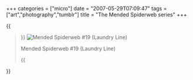 +++
categories = ["micro"]
date = "2007-05-29T07:09:47"
tags = ["art","photography","tumblr"]
title = "The Mended Spiderweb series"
+++

{{<blockquote cite="Nina Katchadourian: The Mended Spiderweb series" citelink="http://www.ninakatchadourian.com/uninvitedcollaborations/spiderwebs.php">}}
  <img class="photo" src="http://www.ninakatchadourian.com/uninvitedcollaborations/images/Mended-Spiderweb-19-Laundry.jpg" alt="Mended Spiderweb #19 (Laundry Line)" />

  <p>Mended Spiderweb #19 (Laundry Line)</p>
{{</blockquote>}}
